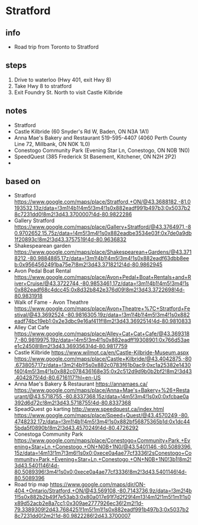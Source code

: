 # Stratford  

## info  
* Road trip from Toronto to Stratford

## steps  
1. Drive to waterloo (Hwy 401, exit Hwy 8)
2. Take Hwy 8 to stratford
3. Exit Foundry St. North to visit Castle Kilbride

## notes  
*  Stratford
*  Castle Kilbride (60 Snyder's Rd W, Baden, ON N3A 1A1)
*  Anna Mae's Bakery and Restaurant 519-595-4407 (4060 Perth County Line 72, Millbank, ON N0K 1L0)
*  Conestogo Community Park (Evening Star Ln, Conestogo, ON N0B 1N0)
*  SpeedQuest (385 Frederick St Basement, Kitchener, ON N2H 2P2)
*  

## based on  
*  Stratford https://www.google.com/maps/place/Stratford,+ON/@43.3688182,-81.0193532,13z/data=!3m1!4b1!4m5!3m4!1s0x882eadf991b497b3:0x5037b28c7231dd0!8m2!3d43.3700007!4d-80.9822286
*  Gallery Stratford https://www.google.com/maps/place/Gallery+Stratford/@43.3764971,-80.9702652,15.75z/data=!4m5!3m4!1s0x882eadbe3534e03f:0x7de0a9db1f20893c!8m2!3d43.3757519!4d-80.9636832
*  Shakespearean garden https://www.google.com/maps/place/Shakespearean+Gardens/@43.3718212,-80.9884885,17z/data=!3m1!4b1!4m5!3m4!1s0x882eadf63dbb8eeb:0x9564562491ba75e7!8m2!3d43.3718212!4d-80.9862945
*  Avon Pedal Boat Rental https://www.google.com/maps/place/Avon+Pedal+Boat+Rentals+and+River+Cruise/@43.3722744,-80.9853461,17z/data=!3m1!4b1!4m5!3m4!1s0x882eadf68c4dcc45:0x8d32b842e376d09!8m2!3d43.3722698!4d-80.9831918
*  Walk of Fame - Avon Theathre https://www.google.com/maps/place/Avon+Theatre+%7C+Stratford+Festival/@43.3692524,-80.9816305,19z/data=!3m1!4b1!4m5!3m4!1s0x882eadf74bc19eb1:0x2e3dbc9e16af411f!8m2!3d43.3692514!4d-80.9810833
*  Alley Cat Cafe https://www.google.com/maps/place/Alley+Cat+Cat+Cafe/@43.3693187,-80.9819975,19z/data=!4m5!3m4!1s0x882eadff19308901:0x766d53aee1c24508!8m2!3d43.3693563!4d-80.9817759
*  Castle Kilbride https://www.wilmot.ca/en/Castle-Kilbride-Museum.aspx  https://www.google.com/maps/place/Castle+Kilbride/@43.4042875,-80.6738057,17z/data=!3m2!4b1!5s0x882c0783f61b0ac9:0xc1a25382e1430f40!4m5!3m4!1s0x882c078436168e35:0x2c512d9d9b0b2bf2!8m2!3d43.4042875!4d-80.6716117?hl=en-US
* Anna Mae's Bakery & Restaurant https://annamaes.ca/   https://www.google.com/maps/place/Anna+Mae's+Bakery+%26+Restaurant/@43.5718755,-80.8337368,15z/data=!4m5!3m4!1s0x0:0xfcbae0a392d6d72c!8m2!3d43.5718755!4d-80.8337368
* SpeadQuest go karting http://www.speedquest.ca/index.html   https://www.google.com/maps/place/Speed+Quest/@43.4570249,-80.4748232,17z/data=!3m1!4b1!4m5!3m4!1s0x882bf56875365b1d:0x1dc445bda5f0890b!8m2!3d43.4570249!4d-80.4726292
* Conestoga Community Park https://www.google.com/maps/place/Conestogo+Community+Park,+Evening+Star+Ln,+Conestogo,+ON+N0B+1N0/@43.5401146,-80.5089396,15z/data=!4m13!1m7!3m6!1s0x0:0xece0a4ae77cf3336!2sConestogo+Community+Park,+Evening+Star+Ln,+Conestogo,+ON+N0B+1N0!3b1!8m2!3d43.5401146!4d-80.5089396!3m4!1s0x0:0xece0a4ae77cf3336!8m2!3d43.5401146!4d-80.5089396
* Road trip map  https://www.google.com/maps/dir/ON-404,+Ontario/Stratford,+ON/@43.569108,-80.7143736,9z/data=!3m2!4b1!5s0x882b2b49f7e53ab3:0x80a017e91f7d2f29!4m13!4m12!1m5!1m1!1s0x89d52acb2e8a7cc1:0x309ae2777926ec36!2m2!1d-79.3389309!2d43.7684251!1m5!1m1!1s0x882eadf991b497b3:0x5037b28c7231dd0!2m2!1d-80.9822286!2d43.3700007
